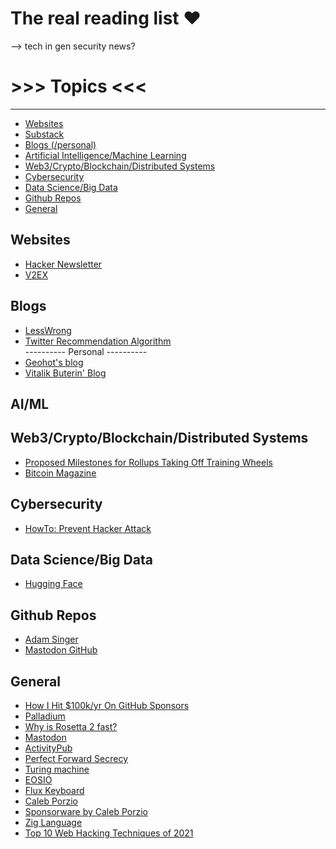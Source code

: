 # The real reading list ❤️



-->
tech in gen
security
news?

# >>> Topics <<<
---
* [Websites](#websites)
* [Substack](#substack)
* [Blogs (/personal)](#blogs)
* [Artificial Intelligence/Machine Learning](#ai-ml)
* [Web3/Crypto/Blockchain/Distributed Systems](#web3-crypto-blockchain-distributed-systems)
* [Cybersecurity](#cybersecurity)
* [Data Science/Big Data](#data-science-big-data)
* [Github Repos](#github-repos)
* [General](#general)



## Websites
* [Hacker Newsletter](https://hackernewsletter.com/)
* [V2EX](https://www.v2ex.com)

## Blogs
* [LessWrong](https://www.lesswrong.com/)
* [Twitter Recommendation Algorithm](https://blog.twitter.com/engineering/en_us/topics/open-source/2023/twitter-recommendation-algorithm)
<br> ---------- Personal ---------- <br>
* [Geohot's blog](https:www.geohot.com)
* [Vitalik Buterin' Blog](https://vitalik.ca/)

## AI/ML

## Web3/Crypto/Blockchain/Distributed Systems
* [Proposed Milestones for Rollups Taking Off Training Wheels](https://ethereum-magicians.org/t/proposed-milestones-for-rollups-taking-off-training-wheels/11571)
* [Bitcoin Magazine](https://bitcoinmagazine.com/)

## Cybersecurity
* [HowTo: Prevent Hacker Attack](https://web.archive.org/web/20110722062454/http://program-think.blogspot.com/2010/06/howto-prevent-hacker-attack-1.html)

## Data Science/Big Data
* [Hugging Face](https://huggingface.co/)

## Github Repos
* [Adam Singer](https://adam-singer.github.io/)
* [Mastodon GitHub](https://github.com/mastodon/mastodon)

## General
* [How I Hit $100k/yr On GitHub Sponsors](https://calebporzio.com/i-just-hit-dollar-100000yr-on-github-sponsors-heres-how-i-did-it)
* [Palladium](https://www.palladiummag.com/)
* [Why is Rosetta 2 fast?](https://dougallj.wordpress.com/2022/11/09/why-is-rosetta-2-fast/)
* [Mastodon](https://zh.wikipedia.org/wiki/Mastodon)
* [ActivityPub](https://zh.wikipedia.org/wiki/ActivityPub)
* [Perfect Forward Secrecy](https://zh.wikipedia.org/wiki/%E5%9C%96%E9%9D%88%E5%AE%8C%E5%82%99%E6%80%A7)
* [Turing machine](https://zh.wikipedia.org/wiki/%E5%9B%BE%E7%81%B5%E6%9C%BA)
* [EOSIO](https://eos.io/)
* [Flux Keyboard](https://www.kickstarter.com/projects/fluxkeyboard/flux-keyboard-the-keyboard-reinvented)
* [Caleb Porzio](https://calebporzio.com/)
* [Sponsorware by Caleb Porzio](https://calebporzio.com/sponsorware)
* [Zig Language](https://ziglang.org/)
* [Top 10 Web Hacking Techniques of 2021](https://portswigger.net/research/top-10-web-hacking-techniques-of-2021)

